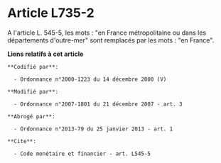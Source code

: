 # Article L735-2

A l'article L. 545-5, les mots : "en France métropolitaine ou dans les départements d'outre-mer" sont remplacés par les
mots : "en France".

**Liens relatifs à cet article**

	**Codifié par**:

	  - Ordonnance n°2000-1223 du 14 décembre 2000 (V)

	**Modifié par**:

	  - Ordonnance n°2007-1801 du 21 décembre 2007 - art. 3

	**Abrogé par**:

	  - Ordonnance n°2013-79 du 25 janvier 2013 - art. 1

	**Cite**:

	  - Code monétaire et financier - art. L545-5
